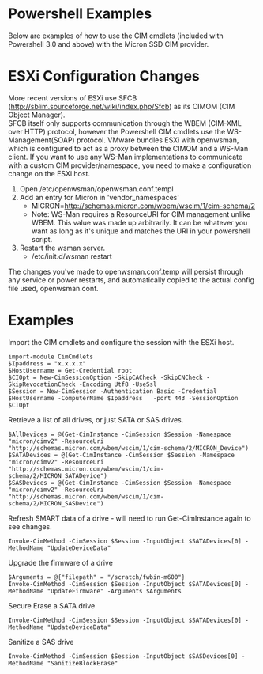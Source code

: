 # Powershell Examples

Below are examples of how to use the CIM cmdlets (included with Powershell 3.0 and above) with the Micron SSD CIM provider.

# ESXi Configuration Changes

More recent versions of ESXi use SFCB (http://sblim.sourceforge.net/wiki/index.php/Sfcb) as its CIMOM (CIM Object Manager).  
SFCB itself only supports communication through the WBEM (CIM-XML over HTTP) protocol, however the Powershell CIM cmdlets use the WS-Management(SOAP) protocol.
VMware bundles ESXi with openwsman, which is configured to act as a proxy between the CIMOM and a WS-Man client.
If you want to use any WS-Man implementations to communicate with a custom CIM provider/namespace, you need to make a configuration change on the ESXi host.

1. Open /etc/openwsman/openwsman.conf.templ
2. Add an entry for Micron in 'vendor_namespaces'
    * MICRON=http://schemas.micron.com/wbem/wscim/1/cim-schema/2  
    * Note: WS-Man requires a ResourceURI for CIM management unlike WBEM. This value was made up arbitrarily. It can be whatever you want as long as it's unique and matches the URI in your powershell script.
3. Restart the wsman server.
    * /etc/init.d/wsman restart

The changes you've made to openwsman.conf.temp will persist through any service or power restarts, and automatically copied to the actual config file used, openwsman.conf.

# Examples

Import the CIM cmdlets and configure the session with the ESXi host.

```
import-module CimCmdlets
$Ipaddress = "x.x.x.x"
$HostUsername = Get-Credential root
$CIOpt = New-CimSessionOption -SkipCACheck -SkipCNCheck -SkipRevocationCheck -Encoding Utf8 -UseSsl
$Session = New-CimSession -Authentication Basic -Credential $HostUsername -ComputerName $Ipaddress   -port 443 -SessionOption $CIOpt
```

Retrieve a list of all drives, or just SATA or SAS drives.

```
$AllDevices = @(Get-CimInstance -CimSession $Session -Namespace "micron/cimv2" -ResourceUri "http://schemas.micron.com/wbem/wscim/1/cim-schema/2/MICRON_Device")
$SATADevices = @(Get-CimInstance -CimSession $Session -Namespace "micron/cimv2" -ResourceUri "http://schemas.micron.com/wbem/wscim/1/cim-schema/2/MICRON_SATADevice")
$SASDevices = @(Get-CimInstance -CimSession $Session -Namespace "micron/cimv2" -ResourceUri "http://schemas.micron.com/wbem/wscim/1/cim-schema/2/MICRON_SASDevice")
```

Refresh SMART data of a drive - will need to run Get-CimInstance again to see changes.

```
Invoke-CimMethod -CimSession $Session -InputObject $SATADevices[0] -MethodName "UpdateDeviceData"
```

Upgrade the firmware of a drive

```
$Arguments = @{"filepath" = "/scratch/fwbin-m600"}
Invoke-CimMethod -CimSession $Session -InputObject $SATADevices[0] -MethodName "UpdateFirmware" -Arguments $Arguments
```

Secure Erase a SATA drive

```
Invoke-CimMethod -CimSession $Session -InputObject $SATADevices[0] -MethodName "UpdateDeviceData"
```

Sanitize a SAS drive

```
Invoke-CimMethod -CimSession $Session -InputObject $SASDevices[0] -MethodName "SanitizeBlockErase"  
```
